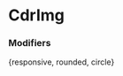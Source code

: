 # <span class="display-name">CdrImg</span>

### <span class="modifiers">Modifiers</span>

{responsive, rounded, circle}

